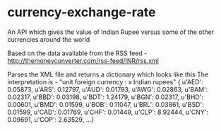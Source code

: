 currency-exchange-rate
======================

An API which gives the value of Indian Rupee versus some of the other currencies around the world

Based on the data available from the RSS feed - http://themoneyconverter.com/rss-feed/INR/rss.xml

Parses the XML file and returns a dictionary which looks like this
The interpretation is - "unit foreign currency : x Indian rupees"
    {   u'AED': 0.05873,
        u'ARS': 0.12797,
        u'AUD': 0.01793,
        u'AWG': 0.02863,
        u'BAM': 0.02317,
        u'BBD': 0.03198,
        u'BDT': 1.24179,
        u'BGN': 0.02317,
        u'BHD': 0.00601,
        u'BMD': 0.01599,
        u'BOB': 0.11047,
        u'BRL': 0.03861,
        u'BSD': 0.01599,
        u'CAD': 0.01769,
        u'CHF': 0.01449,
        u'CLP': 8.92444,
        u'CNY': 0.09691,
        u'COP': 2.63529,
        ...}
